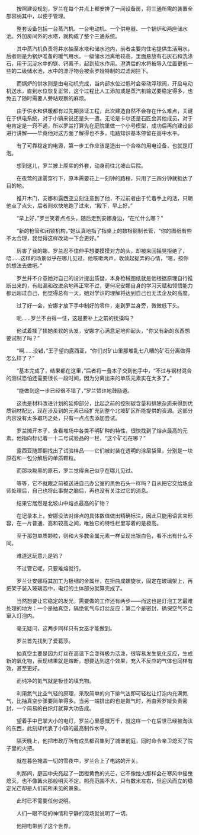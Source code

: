 　　按照建设规划，罗兰在每个井点上都安排了一间设备房，将三通所需的装置全部容纳其中，以便于管理。

　　整套设备包括一台蒸汽机、一台电动机、一个供电器、一个锅炉和两座储水池。外加房间外的水塔，就构成了整个三通系统。

　　其中蒸汽机负责将井水抽至水塔和储水池内，前者主要向住宅提供生活用水，后者则是为锅炉准备的暖气用水。一级储水池离地较高，里面悬放有石灰石和洗涤石，用于沉淀水中的镁、钙离子，起到软水作用。澄清后的水将被导入位置更低一些的二级储水池，水中的漂浮物会被索罗娅特制的过滤网拦下。

　　而锅炉的供水则是由电动机完成，当内部水位过低时会带动浮球阀，开启电动机送水，直到水位恢复正常，这个过程比人工添加或是蒸汽机输送要稳定得多，也免去了随时需要人旁站观察的麻烦。

　　由于供水和供暖都有过先期验证工程，此次建造自然不会存在什么难点，关键在于供电系统，对于小镇来说还是头一遭。无论是卡尔还是石匠会其他成员，对于电肯定是一窍不通，所以罗兰打算先在庭院里做一个小号模型，成功后再向建设部进行讲解――毕竟他对这方面了解得也不多，电路知识基本停留在高中水平。

　　有了可靠稳定的电源，第一步工作应该是造出一个合格的用电设备，也就是灯泡。

　　想到这儿，罗兰披上厚实的外套，动身前往北坡山后院。

　　在夜莺的迷雾穿行下，原本需要花上一刻钟的路程，只用了三四分钟就抵达了目的地。

　　推开木门，安娜和露西亚立刻注意到了他，不过前者由于忙着手上的活，只朝他点了点头，后者则欢快地跑了过来，“殿下，早上好。”

　　“早上好，”罗兰笑着点点头，随后走到安娜身边，“在忙什么哪？”

　　“新的枪管和闭锁机构，”她认真地指了指桌上的数根钢制长管，“你的图纸有些不太合理，我觉得这样改动一下会更好。”

　　厉害了我的娜，罗兰忍不住伸手想要摸摸对方的头，却被来回摇晃拒绝了，唔……这样的场景似乎在哪儿见过，他咳嗽两声，收敛起捉弄的心情，“嗯，按你的想法去做吧。”

　　罗兰并不介意她对自己的设计提出质疑，本身枪械图纸就是他根据原理自行推断出来的，有纰漏和改进余地再正常不过，更何况安娜自身的学习天赋和领悟能力都远超过自己，他觉得总有一天，她对学识的理解将达到自己也无法企及的高度。

　　过了好一会，安娜才放下手中制好的零件，走到罗兰身旁，微微低下头。

　　呃……罗兰不由得一怔，这是要补上之前的抚摸吗？

　　他试着揉了揉她柔软的头发，安娜才心满意足地仰起头，“你又有新的东西想要试制了吗？”

　　“啊……没错，”王子望向露西亚，“你们对矿山里那堆乱七八糟的矿石分离做得怎么样了？”

　　“基本完成了，结果都在这里，”后者将一叠本子交到他手中，“不过与钢材混合的测试恐怕还需要很长一段时间，因为分离出来的单质元素实在太多了。”

　　“能做到这一步已经很不错了，”罗兰赞许地鼓励道。

　　这也是材料改进计划的延伸部分，比起之前的控制碳含量和排除杂质来得到优质钢材配比，现在涉及到的元素已经扩充到整个北坡矿区所能提供的资源。这部分内容没有太多取巧之处，只有一点点去添加尝试。

　　罗兰摊开本子，查看堆场中各类不明矿种的特性，很快找到了熔点最高的元素。他指向标记着一十二号试验品的一栏，“这个矿石在哪？”

　　露西亚随即翻找出了试验样品――它们被封装在透明的涂层袋里，分别是一块原石和一包分解后的单质颗粒。

　　而那块黝黑的原石，罗兰觉得自己似乎在哪儿见过。

　　等等，它不就跟之前被送进自己办公室的黑色石头一样吗？自从把它交给炼金师处理后，自己也将此事抛之脑后，再也没有关注过它的消息。

　　结果它居然是北坡山中熔点最高的矿物？

　　在记录本上，安娜没法对熔点的具体数值做出精确标注，因此只能用语言来形容，在一片普通、高和较高之间，唯独它的特性栏里写着的是极高。

　　至于那包单质颗粒，则和大多数金属元素一样呈现出银白色，看不出有什么不同。

　　难道这玩意儿是钨？

　　不过管它呢，只要难熔就行。

　　罗兰让安娜将其加工为极细的金属丝，在扭曲成螺旋状，固定在玻璃架上，再把架子装入玻璃泡中，电灯的主体部分就算完成了。

　　当然想要让它稳定的发光，需要做的工作还有两步――而这也是灯泡工艺最难处理的地方：一个是抽真空，隔绝氧气与灯丝反应；第二个是密封，确保空气不会窜入灯泡内。

　　毫无疑问，这两步同样只有女巫才能做到。

　　罗兰首先找到了爱葛莎。

　　抽真空主要是因为灯丝在高温下会变得极为活泼，很容易发生氧化反应，生成新的氧化物，表现结果就是熔断。想要达到这个效果，充入不反应的气体也同样有效，甚至更好。

　　而纯净的氮气就是极佳的填充物。

　　利用氮气比空气轻的原理，采取简单的向下排气法即可轻松让灯泡内充满氮气，比抽真空步骤要简单得多。当另一端排出的也是氮气时，再由索罗娅负责密封，一个简易的白炽灯就算大功告成。

　　望着手中巴掌大小的电灯，罗兰心里感慨万千，就这样一个在后世已经被淘汰的东西，此刻却代表了小镇的最高制作水平。

　　隔天晚上，他把市政厅所有成员都召集到了城堡前庭，同时命令亲卫熄灭了院子里的火把。

　　就在暮色掩盖一切的雪夜中，罗兰合上了电路的开关。

　　刹那间，庭园中央亮起了一团橙黄色的光芒，它不像烛火那样会在寒风中摇曳熄灭，也不像篝火那般明灭不定。照亮范围不大，只有数米左右，但迎风而立的稳定光芒却是人们前所未见的景象。

　　此时已不需要任何说明。

　　人们一眼不眨的神情和宁静的现场就说明了一切。

　　他把电带到了这个世界。
